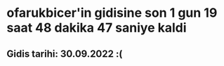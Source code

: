 # ofarukbicer'in gidisine son 1 gun 19 saat 48 dakika 47 saniye kaldi

## Gidis tarihi: 30.09.2022 :(